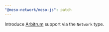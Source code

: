 ```yaml
---
"@meso-network/meso-js": patch
---
```


Introduce [Arbitrum](https://arbitrum.io/) support via the `Network` type.
